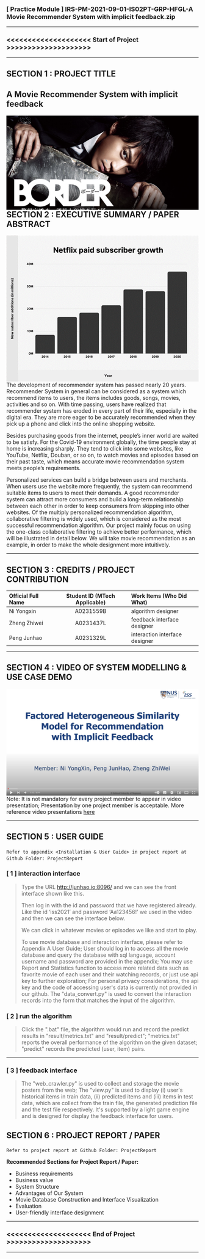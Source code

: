 ﻿### [ Practice Module ] IRS-PM-2021-09-01-IS02PT-GRP-HFGL-A Movie Recommender System with implicit feedback.zip

---

### <<<<<<<<<<<<<<<<<<<< Start of Project >>>>>>>>>>>>>>>>>>>>

---

## SECTION 1 : PROJECT TITLE
## **A Movie Recommender System with implicit feedback**
<img src="IRS_PROJECT/md_files/1.png"
     style="float: left; margin-right: 0px;" />


---

## SECTION 2 : EXECUTIVE SUMMARY / PAPER ABSTRACT
<img src="IRS_PROJECT/md_files/2.png"
     style="float: left; margin-right: 0px;" />
The development of recommender system has passed nearly 20 years. Recommender System in general can be considered as a system which recommend items to users, the items includes goods, songs, movies, activities and so on. With time passing, users have realized that recommender system has eroded in every part of their life, especially in the digital era. They are more eager to be accurately recommended when they pick up a phone and click into the online shopping website. 

Besides purchasing goods from the internet, people’s inner world are waited to be satisfy. For the Covid-19 environment globally, the time people stay at home is increasing sharply. They tend to click into some websites, like YouTube, Netflix, Douban, or so on, to watch movies and episodes based on their past taste, which means accurate movie recommendation system meets people’s requirements.

Personalized services can build a bridge between users and merchants. When users use the website more frequently, the system can recommend suitable items to users to meet their demands. A good recommender system can attract more consumers and build a long-term relationship between each other in order to keep consumers from skipping into other websites. Of the multiply personalized recommendation algorithm, collaborative filtering is widely used, which is considered as the most successful recommendation algorithm. Our project mainly focus on using the one-class collaborative filtering to achieve better performance, which will be illustrated in detail below. We will take movie recommendation as an example, in order to make the whole designment more intuitively.



---

## SECTION 3 : CREDITS / PROJECT CONTRIBUTION

| Official Full Name  | Student ID (MTech Applicable)  | Work Items (Who Did What) |
| :------------ |:---------------:| :-----|
| Ni Yongxin | A0231559B | algorithm designer             |
| Zheng Zhiwei | A0231437L | feedback interface designer |
| Peng Junhao | A0231329L | interaction interface designer |

---

## SECTION 4 : VIDEO OF SYSTEM MODELLING & USE CASE DEMO

<img src="IRS_PROJECT/md_files/3.jpg"
     style="float: left; margin-right: 0px;" />

Note: It is not mandatory for every project member to appear in video presentation; Presentation by one project member is acceptable. 
More reference video presentations [here](https://telescopeuser.wordpress.com/2018/03/31/master-of-technology-solution-know-how-video-index-2/ "video presentations")

---

## SECTION 5 : USER GUIDE

`Refer to appendix <Installation & User Guide> in project report at Github Folder: ProjectReport`

### [ 1 ] interaction interface

> Type the URL http://junhao.io:8096/ and we can see the front interface shown like this. 
>
> Then log in with the id and password that we have registered already. Like the id ‘iss2021’ and password ‘Aa123456!’ we used in the video and then we can see the interface below.
>
> We can click in whatever movies or episodes we like and start to play.
>
> To use movie database and interaction interface, please refer to Appendix A User Guide;
> User should log in to access all the movie database and query the database with sql language, account username and password are provided in the appendix;
> You may use Report and Statistics function to access more related data such as favorite movie of each user and their watching records, or just use api key to further exploration;
> For personal privacy considerations, the api key and the code of accessing user's data is currently not provided in our github.
> The "data_convert.py" is used to convert the interaction records into the form that matches the input of the algorithm.

### [ 2 ] run the algorithm
> Click the ".bat" file, the algorithm would run and record the predict results in "result/metrics.txt" and "result/predict";
> "metrics.txt" reports the overall performance of the algorithm on the given dataset;
> "predict" records the predicted (user, item) pairs.

---
### [ 3 ] feedback interface

> The "web_crawler.py" is used to collect and storage the movie posters from the web;
> The "view.py" is used to display (i) user's historical items in train data, (ii) predicted items and (iii) items in test data,
> which are collect from the train file, the generated prediction file and the test file respectively. It's supported by a light
> game engine and is designed for display the feedback interface for users.

## SECTION 6 : PROJECT REPORT / PAPER

`Refer to project report at Github Folder: ProjectReport`

**Recommended Sections for Project Report / Paper:**
- Business requirements
- Business value
- System Structure
- Advantages of Our System
- Movie Database Construction and Interface Visualization
-  Evaluation
- User-friendly interface designment



---

### <<<<<<<<<<<<<<<<<<<< End of Project >>>>>>>>>>>>>>>>>>>>

---

